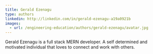 ```yaml
---
title: Gerald Ezenagu
type: authors
linkedin: http://linkedin.com/in/gerald-ezenagu-a19a0921b
images:
  - url: /engineering-education/authors/gerald-ezenagu/avatar.jpg 
---
```

Gerald Ezenagu is a full stack MERN developer. A self determined and motivated individual that loves to connect and work with others.  
